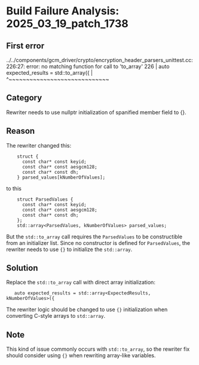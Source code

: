 # Build Failure Analysis: 2025_03_19_patch_1738

## First error

../../components/gcm_driver/crypto/encryption_header_parsers_unittest.cc:226:27: error: no matching function for call to 'to_array'
  226 |   auto expected_results = std::to_array<ExpectedResults>({
      |                           ^~~~~~~~~~~~~~~~~~~~~~~~~~~~~~

## Category
Rewriter needs to use nullptr initialization of spanified member field to {}.

## Reason
The rewriter changed this:
```
    struct {
      const char* const keyid;
      const char* const aesgcm128;
      const char* const dh;
    } parsed_values[kNumberOfValues];
```
to this
```
    struct ParsedValues {
      const char* const keyid;
      const char* const aesgcm128;
      const char* const dh;
    };
    std::array<ParsedValues, kNumberOfValues> parsed_values;
```

But the `std::to_array` call requires the `ParsedValues` to be constructible from an initializer list. Since no constructor is defined for `ParsedValues`, the rewriter needs to use `{}` to initialize the `std::array`.

## Solution
Replace the `std::to_array` call with direct array initialization:

```
   auto expected_results = std::array<ExpectedResults, kNumberOfValues>({
```

The rewriter logic should be changed to use `{}` initialization when converting C-style arrays to `std::array`.

## Note
This kind of issue commonly occurs with `std::to_array`, so the rewriter fix should consider using `{}` when rewriting array-like variables.